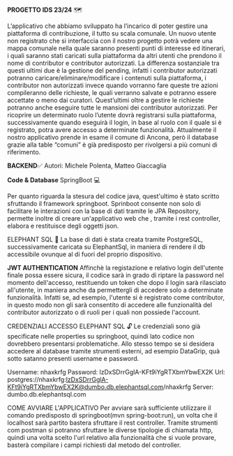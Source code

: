 **PROGETTO IDS 23/24** :world_map:

L’applicativo che abbiamo sviluppato ha l’incarico di poter gestire una piattaforma di contribuzione, il tutto su scala comunale.
Un nuovo utente non registrato che si interfaccia con il nostro progetto potrà vedere una mappa comunale nella quale saranno presenti punti di interesse ed itinerari, i quali saranno stati caricati sulla piattaforma da altri utenti che prendono il nome di contributor e contributor autorizzati.
La differenza sostanziale tra questi ultimi due è la gestione del pending, infatti i contributor autorizzati potranno caricare/eliminare/modificare i contenuti sulla piattaforma, i contributor non autorizzati invece quando vorranno fare queste tre azioni compileranno delle richieste, le quali verranno salvate e potranno essere accettate o meno dai curatori. Quest’ultimi oltre a gestire le richieste potranno anche eseguire tutte le mansioni dei contributor autorizzati.
Per ricoprire un determinato ruolo l’utente dovrà registrarsi sulla piattaforma, successivamente quando eseguirà il login, in base al ruolo con il quale si è registrato, potra avere accesso a determinate funzionalità.
Attualmente il nostro applicativo prende in esame il comune di Ancona, però il database grazie alla table “comuni” è già predisposto per rivolgersi a più comuni di riferimento.


__BACKEND__:white_check_mark: Autori: Michele Polenta, Matteo Giaccaglia


**Code & Database**
SpringBoot :computer:

Per quanto riguarda la stesura del codice java, quest'ultimo è stato scritto sfruttando il framework springboot.
Sprinboot consente non solo di facilitare le interazioni con la base di dati tramite le JPA Repository, permette inoltre di creare un'applicativo web che , tramite i rest controller, elabora e restituisce degli oggetti json.

ELEPHANT SQL :elephant:
La base di dati è stata creata tramite PostgreSQL, successivamente caricata su ElephantSql, in maniera di rendere il db accessibile ovunque al di fuori del proprio dispositivo.

**JWT AUTHENTICATION**
Affinchè la registazione e relativo login dell'utente finale possa essere sicura, il codice sarà in grado di riptare la password nel momento dell'accesso, restituendo un token 
che dopo il login sarà rilasciato all'utente, in maniera anche da permettergli di accedere solo a determinate funzionalità.
Infatti se, ad esempio, l'utente si è registrato come contributor, in questo modo non gli sarà consentito di accedere alle funzionalità del contributor autorizzato o di ruoli 
per i quali non possiede l'account.


CREDENZIALI ACCESSO ELEPHANT SQL :unlock:
Le credenziali sono già specificate nelle properties su springboot, quindi lato codice non dovrebbero presentarsi problematiche.
Allo stesso tempo se si desidera accedere al database tramite strumenti esterni, ad esempio DataGrip, quà sotto satanno presenti username e password.

Username: nhaxkrfg
Password: lzDxSDrrGglA-KFt9iYgRTXbmYbwEX2K
Url: postgres://nhaxkrfg:lzDxSDrrGglA-KFt9iYgRTXbmYbwEX2K@dumbo.db.elephantsql.com/nhaxkrfg
Server: dumbo.db.elephantsql.com

COME AVVIARE L'APPLICATIVO 
Per avviare sarà sufficiente utilizzare il comando predisposto di springboot(mvn spring-boot:run), un volta che il localhost sarà partito bastera sfruttare il rest controller.
Tramite strumenti com postman si potranno sfruttare le diverse tipologie di chiamata http, quindi una volta scelto l'url relativo alla funzionalità che si vuole provare, basterà compilare
i campi richiesti dal metodo del controller.

